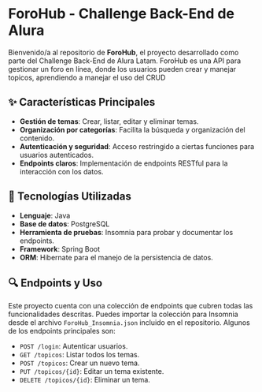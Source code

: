# ForoHub - Challenge Back-End de Alura

Bienvenido/a al repositorio de **ForoHub**, el proyecto desarrollado como parte del Challenge Back-End de Alura Latam. ForoHub es una API para gestionar un foro en línea, donde los usuarios pueden crear y manejar topicos, aprendiendo a manejar
el uso del CRUD

## ✨ Características Principales
- **Gestión de temas**: Crear, listar, editar y eliminar temas.
- **Organización por categorías**: Facilita la búsqueda y organización del contenido.
- **Autenticación y seguridad**: Acceso restringido a ciertas funciones para usuarios autenticados.
- **Endpoints claros**: Implementación de endpoints RESTful para la interacción con los datos.

## 🔧 Tecnologías Utilizadas
- **Lenguaje**: Java
- **Base de datos**: PostgreSQL
- **Herramienta de pruebas**: Insomnia para probar y documentar los endpoints.
- **Framework**: Spring Boot
- **ORM**: Hibernate para el manejo de la persistencia de datos.

## 🔍 Endpoints y Uso
Este proyecto cuenta con una colección de endpoints que cubren todas las funcionalidades descritas. Puedes importar la colección para Insomnia desde el archivo `ForoHub_Insomnia.json` incluido en el repositorio. Algunos de los endpoints principales son:

- `POST /login`: Autenticar usuarios.
- `GET /topicos`: Listar todos los temas.
- `POST /topicos`: Crear un nuevo tema.
- `PUT /topicos/{id}`: Editar un tema existente.
- `DELETE /topicos/{id}`: Eliminar un tema.

